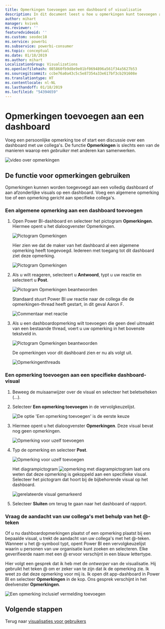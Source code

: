 ```yaml
---
title: Opmerkingen toevoegen aan een dashboard of visualisatie
description: In dit document leest u hoe u opmerkingen kunt toevoegen aan een dashboard of visual en hoe u opmerkingen kunt gebruiken om gesprekken met samenwerkers te voeren.
author: mihart
manager: kvivek
ms.reviewer: ''
featuredvideoid: ''
ms.custom: seodec18
ms.service: powerbi
ms.subservice: powerbi-consumer
ms.topic: conceptual
ms.date: 01/18/2019
ms.author: mihart
LocalizationGroup: Visualizations
ms.openlocfilehash: 085860fb9d8e9e01bf0694896a561f34a5627b53
ms.sourcegitcommit: ccbe76a0a43c5c5e87354a33e617bf3cb291608e
ms.translationtype: HT
ms.contentlocale: nl-NL
ms.lasthandoff: 01/18/2019
ms.locfileid: "54394659"
---
```

# <a name="add-comments-to-a-dashboard"></a>Opmerkingen toevoegen aan een dashboard
Voeg een persoonlijke opmerking toe of start een discussie over een dashboard met uw collega's. De functie **Opmerkingen** is slechts een van de manieren waarop een *gebruiker* met anderen kan samenwerken. 

![video over opmerkingen](media/end-user-comment/comment.gif)

## <a name="how-to-use-the-comments-feature"></a>De functie voor opmerkingen gebruiken
Opmerkingen kunnen worden toegevoegd aan een volledig dashboard of aan afzonderlijke visuals op een dashboard. Voeg een algemene opmerking toe of een opmerking gericht aan specifieke collega's.  

### <a name="add-a-general-dashboard-comment"></a>Een algemene opmerking aan een dashboard toevoegen
1. Open Power BI-dashboard en selecteer het pictogram **Opmerkingen**. Hiermee opent u het dialoogvenster Opmerkingen.

    ![Pictogram Opmerkingen](media/end-user-comment/power-bi-comment-icon.png)

    Hier zien we dat de maker van het dashboard al een algemene opmerking heeft toegevoegd.  Iedereen met toegang tot dit dashboard ziet deze opmerking.

    ![Pictogram Opmerkingen](media/end-user-comment/power-bi-dash-comment.png)

2. Als u wilt reageren, selecteert u **Antwoord**, typt u uw reactie en selecteert u **Post**.  

    ![Pictogram Opmerkingen beantwoorden](media/end-user-comment/power-bi-comment-reply.png)

    Standaard stuurt Power BI uw reactie naar de collega die de opmerkingen-thread heeft gestart, in dit geval Aaron F. 

    ![Commentaar met reactie](media/end-user-comment/power-bi-response.png)

 3. Als u een dashboardopmerking wilt toevoegen die geen deel uitmaakt van een bestaande thread, voert u uw opmerking in het bovenste tekstveld in.

    ![Pictogram Opmerkingen beantwoorden](media/end-user-comment/power-bi-new-comment.png)

    De opmerkingen voor dit dashboard zien er nu als volgt uit.

    ![Opmerkingenthreads](media/end-user-comment/power-bi-comment-conversation.png)

### <a name="add-a-comment-to-a-specific-dashboard-visual"></a>Een opmerking toevoegen aan een specifieke dashboard-visual
1. Beweeg de muisaanwijzer over de visual en selecteer het beletselteken (...).    
2. Selecteer **Een opmerking toevoegen** in de vervolgkeuzelijst.

    ![De optie 'Een opmerking toevoegen' is de eerste keuze](media/end-user-comment/power-bi-comment.png)  

3.  Hiermee opent u het dialoogvenster **Opmerkingen**. Deze visual bevat nog geen opmerkingen. 

    ![Opmerking voor uzelf toevoegen](media/end-user-comment/power-bi-comment-visual.png)  

4. Typ de opmerking en selecteer **Post**.

    ![Opmerking voor uzelf toevoegen](media/end-user-comment/power-bi-comment-spike.png)  

    Het diagrampictogram ![opmerking met diagrampictogram](media/end-user-comment/power-bi-comment-chart-icon.png) laat ons weten dat deze opmerking is gekoppeld aan een specifieke visual. Selecteer het pictogram dat hoort bij de bijbehorende visual op het dashboard.

    ![gerelateerde visual gemarkeerd](media/end-user-comment/power-bi-comment-highlight.png)

5. Selecteer **Sluiten** om terug te gaan naar het dashboard of rapport.

### <a name="get-your-colleagues-attention-by-using-the--sign"></a>Vraag de aandacht van uw collega's met behulp van het @-teken
Of u nu dashboardopmerkingen plaatst of een opmerking plaatst bij een bepaalde visual, u trekt de aandacht van uw collega's met het @-teken.  Wanneer u het @-symbool typt, opent Power BI een vervolgkeuzelijst waarin u personen van uw organisatie kunt zoeken en selecteren. Elke geverifieerde naam met een @ ervoor verschijnt in een blauw lettertype. 

Hier volgt een gesprek dat ik heb met de *ontwerper* van de visualisatie. Hij gebruikt het teken @ om er zeker van te zijn dat ik de opmerking zie. Ik weet zo dat deze opmerking voor mij is. Ik open dit app-dashboard in Power BI en selecteer **Opmerkingen** in de kop. Ons gesprek verschijnt in het deelvenster **Opmerkingen**.

![Een opmerking inclusief vermelding toevoegen](media/end-user-comment/power-bi-comment-convo.png)  



## <a name="next-steps"></a>Volgende stappen
Terug naar [visualisaties voor gebruikers](end-user-visualizations.md)    
<!--[Select a visualization to open a report](end-user-open-report.md)-->